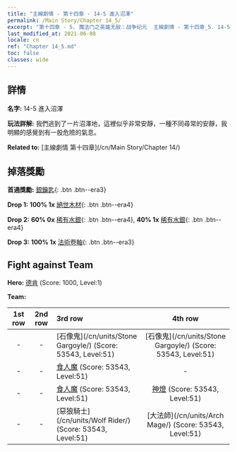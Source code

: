 ```yaml
---
title: "主線劇情 - 第十四章 - 14-5 進入沼澤"
permalink: /Main Story/Chapter 14_5/
excerpt: "第十四章 - 5. 魔法门之英雄无敌：战争纪元  主線劇情 - 第十四章_5. 14-5 進入沼澤"
last_modified_at: 2021-06-08
locale: cn
ref: "Chapter 14_5.md"
toc: false
classes: wide
---
```


## 詳情

 **名字:** 14-5 進入沼澤

 **玩法詳解:** 我們逃到了一片沼澤地，這裡似乎非常安靜，一種不同尋常的安靜，我明顯的感覺到有一股危險的氣息。

 **Related to:** [主線劇情 第十四章](/cn/Main Story/Chapter 14/)

## 掉落獎勵

 **首通獎勵:** [銀鑰匙](/cn/Items/con_693/){: .btn .btn--era3}

 **Drop 1:** **100% 1x** [絕世木材](/cn/Items/mat_48/){: .btn .btn--era4}

 **Drop 2:** **60% 0x** [稀有水銀](/cn/Items/mat_42/){: .btn .btn--era4}, **40% 1x** [稀有水銀](/cn/Items/mat_42/){: .btn .btn--era4}

 **Drop 3:** **100% 1x** [法術卷軸](/cn/Items/con_694/){: .btn .btn--era3}


## Fight against Team
 **Hero:** [德肯](/cn/heroes/Dracon/) (Score: 1000, Level:1)

 **Team:**


  | 1st row | 2nd row | 3rd row | 4th row |
  |:----:|:----:|:----|:----:|
  | - | - | [石像鬼](/cn/units/Stone Gargoyle/) (Score: 53543, Level:51)  | [石像鬼](/cn/units/Stone Gargoyle/) (Score: 53543, Level:51)  |
  | - | - | [食人魔](/cn/units/Ogre/) (Score: 53543, Level:51)  | - |
  | - | - | [食人魔](/cn/units/Ogre/) (Score: 53543, Level:51)  | [神燈](/cn/units/Genie/) (Score: 53543, Level:51)  |
  | - | - | [惡狼騎士](/cn/units/Wolf Rider/) (Score: 53543, Level:51)  | [大法師](/cn/units/Arch Mage/) (Score: 53543, Level:51)  |



